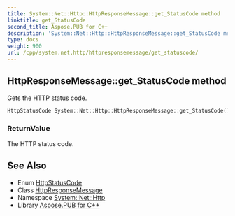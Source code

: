 ```yaml
---
title: System::Net::Http::HttpResponseMessage::get_StatusCode method
linktitle: get_StatusCode
second_title: Aspose.PUB for C++
description: 'System::Net::Http::HttpResponseMessage::get_StatusCode method. Gets the HTTP status code in C++.'
type: docs
weight: 900
url: /cpp/system.net.http/httpresponsemessage/get_statuscode/
---
```

## HttpResponseMessage::get_StatusCode method


Gets the HTTP status code.

```cpp
HttpStatusCode System::Net::Http::HttpResponseMessage::get_StatusCode() const
```


### ReturnValue

The HTTP status code.

## See Also

* Enum [HttpStatusCode](../../../system.net/httpstatuscode/)
* Class [HttpResponseMessage](../)
* Namespace [System::Net::Http](../../)
* Library [Aspose.PUB for C++](../../../)
